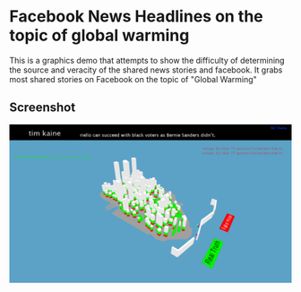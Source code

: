 # Facebook News Headlines on the topic of global warming

This is a graphics demo that attempts to show the difficulty of determining the source and veracity of the shared news stories and facebook.  It grabs most shared stories on Facebook on the topic of "Global Warming"


## Screenshot

![Facebook News Headlines](FacebookNews.png "Faceook News Headlines")
